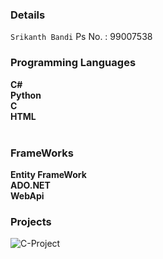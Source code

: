 ### Details


`Srikanth Bandi`
Ps No. : 99007538

### Programming Languages

**C#**</br>
**Python**</br>
**C**</br>
**HTML**</br></br>

### FrameWorks

**Entity FrameWork**</br>
**ADO.NET**</br>
**WebApi**

### Projects

![C-Project](https://github.com/srikanthbandi949/M1_Cricket_Game.git)
